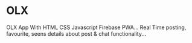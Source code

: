# OLX
OLX App With HTML CSS Javascript Firebase PWA...
Real Time posting, favourite, seens details about post & chat functionality...
